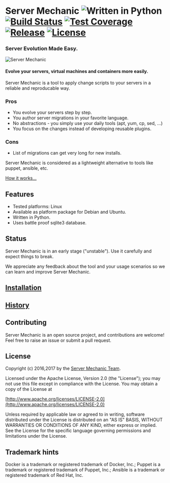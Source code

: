 # Server Mechanic ![Written in Python](https://img.shields.io/badge/python-2.7,%203.2,%203.3,%203.4,%203.5-blue.svg) [![Build Status](https://travis-ci.org/server-mechanic/mechanic.svg)](https://travis-ci.org/server-mechanic/mechanic) [![Test Coverage](https://codecov.io/gh/server-mechanic/mechanic/branch/master/graph/badge.svg)](https://codecov.io/gh/server-mechanic/mechanic) [![Release](https://img.shields.io/github/release/server-mechanic/mechanic.svg)](https://github.com/server-mechanic/mechanic/releases/latest) [![License](https://img.shields.io/badge/License-Apache%202.0-blue.svg)](https://opensource.org/licenses/Apache-2.0)

### Server Evolution Made Easy.
![Server Mechanic](https://server-mechanic.github.io/website/images/mechanic_small.png "Server Mechanic")

#### Evolve your servers, virtual machines and containers more easily.
Server Mechanic is a tool to apply change scripts to your servers in a reliable and reproducable way.

### Pros
* You evolve your servers step by step.
* You author server migrations in your favorite language.
* No abstractions - you simply use your daily tools (apt, yum, cp, sed, ...)
* You focus on the changes instead of developing reusable plugins.

### Cons
* List of migrations can get very long for new installs.

Server Mechanic is considered as a lightweight alternative to tools like puppet, ansible, etc.

[How it works...](doc/HOWITWORKS.md)

## Features

* Tested platforms: Linux
* Available as platform package for Debian and Ubuntu.
* Written in Python.
* Uses battle proof sqlite3 database.

## Status
Server Mechanic is in an early stage ("unstable"). Use it carefully and expect things to break.

We appreciate any feedback about the tool and your usage scenarios so we can learn and improve Server Mechanic.

## [Installation](doc/INSTALLATION.md)

## [History](doc/HISTORY.md)

## Contributing
Server Mechanic is an open source project, and contributions are welcome! Feel free to raise an issue or submit a pull request.

## License
Copyright (c) 2016,2017 by the [Server Mechanic Team](https://github.com/orgs/server-mechanic/people).

Licensed under the Apache License, Version 2.0 (the "License");
you may not use this file except in compliance with the License.
You may obtain a copy of the License at

[http://www.apache.org/licenses/LICENSE-2.0](http://www.apache.org/licenses/LICENSE-2.0)

Unless required by applicable law or agreed to in writing, software
distributed under the License is distributed on an "AS IS" BASIS,
WITHOUT WARRANTIES OR CONDITIONS OF ANY KIND, either express or implied.
See the License for the specific language governing permissions and
limitations under the License.

## Trademark hints
Docker is a trademark or registered trademark of Docker, Inc.; Puppet is a trademark or registered trademark of Puppet, Inc.; Ansible is a trademark or registered trademark of Red Hat, Inc.
